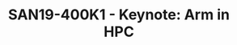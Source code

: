 ---
categories:
- san19
description: Arm-based systems are showing up in the HPC community and new silicon
  is coming. The architecture has also been selected for several of the exascale projects
  worldwide. Brent will talk about the aspects of Arm that are attractive to the HPC
  community, updates on projects and what we as a community can do to help accelerate
  adoption in this space.
image:
  featured: 'true'
  path: /assets/images/featured-images/san19/SAN19-400K1.png
session_attendee_num: '126'
session_id: SAN19-400K1
session_room: Pacific Room (Keynote)
session_slot:
  end_time: '2019-09-26 10:25:00'
  start_time: '2019-09-26 10:00:00'
session_speakers:
- speaker_bio: Brent has a long history of working in supercomputing community. Starting
    in the mid-80’s in Canada, he wrote compilers for Myrias Research. In the early
    90’s he moved to the Lawrence Livermore National Laboratory and worked on the
    adoption of parallel computing. In the early to mid 2000’s, he ran the BlueGene
    project for Livermore as well as the Lustre file system contract. Brent founded
    and was CEO at Whamcloud, a company formed to keep Lustre in play for HPC. After
    selling Whamcloud to Intel, he was General Manager for the High Performance Data
    Division for 5+ years. Along the way, Brent had a hand in starting Software-Carpentry.com,
    building the first Java compiler and founding the Student Cluster Competition
    now held worldwide at HPC events.
  speaker_company: ARM
  speaker_image: /assets/images/speakers/san19/brent-gorda.jpg
  speaker_location: ''
  speaker_name: Brent Gorda
  speaker_position: Sr. Director
  speaker_url: ''
  speaker_username: brent.gorda
session_track: Keynote
tag: session
tags:
- HPC
title: 'SAN19-400K1 - Keynote: Arm in HPC'
---
